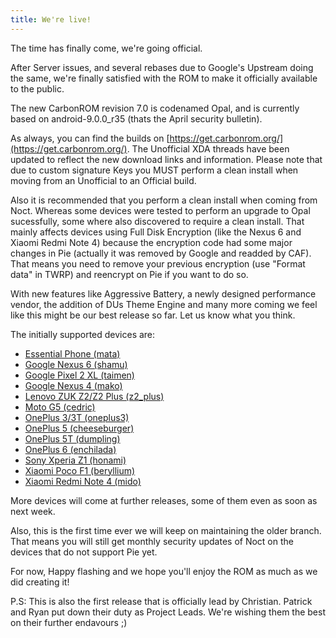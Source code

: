 ```yaml
---
title: We're live!
---
```


The time has finally come, we're going official.

After Server issues, and several rebases due to Google's Upstream doing the same, we're finally satisfied with the ROM to make it officially available to the public.

The new CarbonROM revision 7.0 is codenamed Opal, and is currently based on android-9.0.0_r35 (thats the April security bulletin).

As always, you can find the builds on [https://get.carbonrom.org/](https://get.carbonrom.org/). The Unofficial XDA threads have been updated to reflect the new download links and information. Please note that due to custom signature Keys you MUST perform a clean install when moving from an Unofficial to an Official build.

Also it is recommended that you perform a clean install when coming from Noct. Whereas some devices were tested to perform an upgrade to Opal sucessfully, some where also discovered to require a clean install. That mainly affects devices using Full Disk Encryption (like the Nexus 6 and Xiaomi Redmi Note 4) because the encryption code had some major changes in Pie (actually it was removed by Google and readded by CAF).
That means you need to remove your previous encryption (use "Format data" in TWRP) and reencrypt on Pie if you want to do so.

With new features like Aggressive Battery, a newly designed performance vendor, the addition of DUs Theme Engine and many more coming we feel like this might be our best release so far. Let us know what you think.

The initially supported devices are:
* [Essential Phone (mata)](https://get.carbonrom.org/device-mata.html)
* [Google Nexus 6 (shamu)](https://get.carbonrom.org/device-shamu.html)
* [Google Pixel 2 XL (taimen)](https://get.carbonrom.org/device-taimen.html)
* [Google Nexus 4 (mako)](https://get.carbonrom.org/device-mako.html)
* [Lenovo ZUK Z2/Z2 Plus (z2_plus)](https://get.carbonrom.org/device-z2_plus.html)
* [Moto G5 (cedric)](https://get.carbonrom.org/device-cedric.html)
* [OnePlus 3/3T (oneplus3)](https://get.carbonrom.org/device-oneplus3.html)
* [OnePlus 5 (cheeseburger)](https://get.carbonrom.org/device-cheeseburger.html)
* [OnePlus 5T (dumpling)](https://get.carbonrom.org/device-dumpling.html)
* [OnePlus 6 (enchilada)](https://get.carbonrom.org/device-enchilada.html)
* [Sony Xperia Z1 (honami)](https://get.carbonrom.org/device-honami.html)
* [Xiaomi Poco F1 (beryllium)](https://get.carbonrom.org/device-beryllium.html)
* [Xiaomi Redmi Note 4 (mido)](https://get.carbonrom.org/device-mido.html)

More devices will come at further releases, some of them even as soon as next week.

Also, this is the first time ever we will keep on maintaining the older branch. That means you will still get monthly security updates of Noct on the devices that do not support Pie yet.

For now, Happy flashing and we hope you'll enjoy the ROM as much as we did creating it!

P.S: This is also the first release that is officially lead by Christian. Patrick and Ryan put down their duty as Project Leads. We're wishing them the best on their further endavours ;)